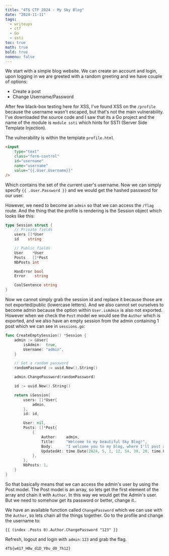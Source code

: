 ```yaml
---
title: "4T$ CTF 2024 - My Sky Blog"
date: "2024-11-11"
tags:
  - writeups
  - ctf
  - Go
  - ssti 
toc: true
math: true
bold: true
nomenu: false
---
```


We start with a simple blog website. We can create an account and login, upon logging in we are greeted with a random greeting and we have couple of options:

- Create a post
- Change Username/Password

After few black-box testing here for XSS, I've found XSS on the `/profile` because the username wasn't escaped, but that's not the main vulnerability. I've downloaded the source code and I saw that its a Go project and the name of the module is `module ssti` which hints for SSTI (Server Side Template Injection). 

The vulnerability is within the template `profile.html`

```html
<input
	type="text"
	class="form-control"
	id="username"
	name="username"
	value="{{.User.Username}}"
/>
```

Which contains the set of the current user's username. Now we can simply specify `{{ .User.Password }}` and we would get the hashed password for our user.

However, we need to become an `admin` so that we can access the `/flag` route. And the thing that the profile is rendering is the Session object which looks like this:

```go
type Session struct {
	// Private fields
	users []*User
	id    string

	// Public fields
	User    *User
	Posts   []*Post
	NbPosts int

	HasError bool
	Error    string

	CoolSentence string
}
```

Now we cannot simply grab the session id and replace it because those are not exported/public (lowercase letters). And we also cannot set ourselves to become admin because the option within `User.isAdmin` is also not exported. However when we check the `Post` model we would see the `Author` which is exported, and we also have an empty session from the admin containing 1 post which we can see in `sessions.go`:

```go
func CreateEmptySession() *Session {
	admin := &User{
		isAdmin:  true,
		Username: "admin",
	}

	// Get a random password
	randomPassword := uuid.New().String()

	admin.ChangePassword(randomPassword)

	id := uuid.New().String()

	return &Session{
		users: []*User{
			admin,
		},
		id: id,

		User: nil,
		Posts: []*Post{
			{
				Author:    admin,
				Title:     "Welcome to my beautiful Sky Blog!",
				Body:      "I welcome you to my blog, where I'll post about my adventures in the sky !",
				UpdatedAt: time.Date(2024, 5, 1, 12, 54, 30, 20, time.UTC),
			},
		},
		NbPosts: 1,
	}
}
```

So that basically means that we can access the admin's user by using the Post model. The Post model is an array, so lets get the first element of the array and chain it with `Author`. In this way we would get the Admin's user. But we need to somehow get its password or better, change it.. 

We have an available function called `ChangePassword` which we can use with the `Author`, so lets chain all the things together. Go to the profile and change the username to:

```
{{ (index .Posts 0).Author.ChangePassword "123" }}
```

Refresh, logout and login with `admin:123` and grab the flag. 

```
4T${w417_H0w_d1D_Y0u_d0_7h12}
```
